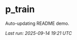 # p_train

Auto-updating README demo.

<!--START_SECTION:status-->
_Last run: 2025-09-14 19:21 UTC_
<!--END_SECTION:status-->








































































































































































































































































































































































































































































































































